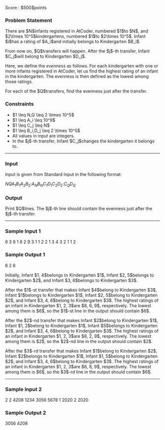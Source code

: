
<div>

<span>

<span>

<p>
Score : $500$points
</p>

<div>

<section>

### **Problem Statement**

<p>
There are $N$infants registered in AtCoder, numbered $1$to $N$, and $2\times 10^5$kindergartens, numbered $1$to $2\times 10^5$.
Infant $i$has a rating of $A_i$and initially belongs to Kindergarten $B_i$.
</p>

<p>
From now on, $Q$transfers will happen.
After the $j$-th transfer, Infant $C_j$will belong to Kindergarten $D_j$.
</p>

<p>
Here, we define the 
<em>
evenness
</em>
as follows. For each kindergarten with one or more infants registered in AtCoder, let us find the highest rating of an infant in the kindergarten. The evenness is then defined as the lowest among those ratings.
</p>

<p>
For each of the $Q$transfers, find the evenness just after the transfer.
</p>

</section>

</div>

<div>

<section>

### **Constraints**

<ul>

<li>
$1 \leq N,Q \leq 2 \times 10^5$
</li>

<li>
$1 \leq A_i \leq 10^9$
</li>

<li>
$1 \leq C_j \leq N$
</li>

<li>
$1 \leq B_i,D_j \leq 2 \times 10^5$
</li>

<li>
All values in input are integers.
</li>

<li>
In the $j$-th transfer, Infant $C_j$changes the kindergarten it belongs to.
</li>

</ul>

</section>

</div>

---

<div>

<div>

<section>

### **Input**

<p>
Input is given from Standard Input in the following format:
</p>

<div>

$N$$Q$$A_1$$B_1$$A_2$$B_2$$:$$A_N$$B_N$$C_1$$D_1$$C_2$$D_2$$:$$C_Q$$D_Q$
</div>

</section>

</div>

<div>

<section>

### **Output**

<p>
Print $Q$lines.
The $j$-th line should contain the evenness just after the $j$-th transfer.
</p>

</section>

</div>

</div>

---

<div>

<section>

### **Sample Input 1**

<div>

6 3
8 1
6 2
9 3
1 1
2 2
1 3
4 3
2 1
1 2

</div>

</section>

</div>

<div>

<section>

### **Sample Output 1**

<div>

6
2
6

</div>

<p>
Initially, Infant $1, 4$belongs to Kindergarten $1$, Infant $2, 5$belongs to Kindergarten $2$, and Infant $3, 6$belongs to Kindergarten $3$.
</p>

<p>
After the $1$-st transfer that makes Infant $4$belong to Kindergarten $3$, Infant $1$belongs to Kindergarten $1$, Infant $2, 5$belong to Kindergarten $2$, and Infant $3, 4, 6$belong to Kindergarten $3$. The highest ratings of an infant in Kindergarten $1, 2, 3$are $8, 6, 9$, respectively. The lowest among them is $6$, so the $1$-st line in the output should contain $6$.
</p>

<p>
After the $2$-nd transfer that makes Infant $2$belong to Kindergarten $1$, Infant $1, 2$belong to Kindergarten $1$, Infant $5$belongs to Kindergarten $2$, and Infant $3, 4, 6$belong to Kindergarten $3$. The highest ratings of an infant in Kindergarten $1, 2, 3$are $8, 2, 9$, respectively. The lowest among them is $2$, so the $2$-nd line in the output should contain $2$.
</p>

<p>
After the $3$-rd transfer that makes Infant $1$belong to Kindergarten $2$, Infant $2$belongs to Kindergarten $1$, Infant $1, 5$belong to Kindergarten $2$, and Infant $3, 4, 6$belong to Kindergarten $3$. The highest ratings of an infant in Kindergarten $1, 2, 3$are $6, 8, 9$, respectively. The lowest among them is $6$, so the $3$-rd line in the output should contain $6$.
</p>

</section>

</div>

---

<div>

<section>

### **Sample Input 2**

<div>

2 2
4208 1234
3056 5678
1 2020
2 2020

</div>

</section>

</div>

<div>

<section>

### **Sample Output 2**

<div>

3056
4208

</div>

</section>

</div>

</span>

</span>

</div>
